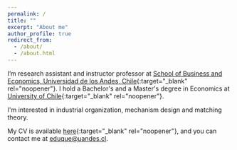 ```yaml
---
permalink: /
title: ""
excerpt: "About me"
author_profile: true
redirect_from: 
  - /about/
  - /about.html
---
```



I’m research assistant and instructor professor at [School of Business and Economics, Universidad de los Andes, Chile](https://www.uandes.cl/sbe/){:target="_blank" rel="noopener"}. I hold a Bachelor's and a Master's degree in Economics at [University of Chile](https://econ.uchile.cl/){:target="_blank" rel="noopener"}. 

I'm interested in industrial organization, mechanism design and matching theory.

My CV is available [here](https://www.dropbox.com/scl/fi/c89bpzlcob4ka27t3caf9/CV.pdf?rlkey=9oq2cnhsl1ih2i3g2wyvkrxfe&dl=0){:target="_blank" rel="noopener"}, and you can contact me at [eduque@uandes.cl](mailto:eduque@uandes.cl).

